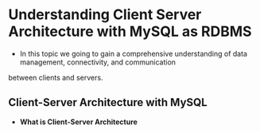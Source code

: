 # Understanding Client Server Architecture with MySQL as RDBMS

- In this topic we going to gain a comprehensive understanding of data management, connectivity, and communication

between clients and servers.

## Client-Server Architecture with MySQL

- **What is Client-Server Architecture**
